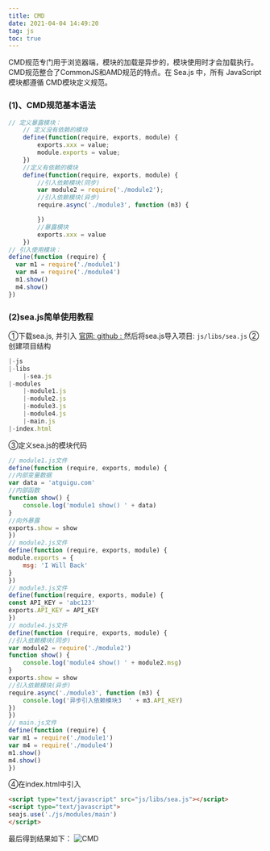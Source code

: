 ```yaml
---
title: CMD
date: 2021-04-04 14:49:20
tag: js
toc: true
---
```


CMD规范专门用于浏览器端，模块的加载是异步的，模块使用时才会加载执行。
CMD规范整合了CommonJS和AMD规范的特点。在 Sea.js 中，所有 JavaScript 模块都遵循 CMD模块定义规范。
### (1)、CMD规范基本语法
```js
// 定义暴露模块：
    // 定义没有依赖的模块
    define(function(require, exports, module) {
        exports.xxx = value;
        module.exports = value;
    })
    //定义有依赖的模块
    define(function(require, exports, module) {
        //引入依赖模块(同步)
        var module2 = require('./module2');
        //引入依赖模块(异步)
        require.async('./module3', function (m3) {

        })
        //暴露模块
        exports.xxx = value
    })
// 引入使用模块：
define(function (require) {
  var m1 = require('./module1')
  var m4 = require('./module4')
  m1.show()
  m4.show()
})
```

### (2)sea.js简单使用教程
①下载sea.js, 并引入
[官网: ](http://seajs.org/)
[github : ](https://github.com/seajs/seajs)
然后将sea.js导入项目: `js/libs/sea.js`
②创建项目结构
```js
|-js
|-libs
    |-sea.js
|-modules
    |-module1.js
    |-module2.js
    |-module3.js
    |-module4.js
    |-main.js
|-index.html
```
③定义sea.js的模块代码
```js
// module1.js文件
define(function (require, exports, module) {
//内部变量数据
var data = 'atguigu.com'
//内部函数
function show() {
    console.log('module1 show() ' + data)
}
//向外暴露
exports.show = show
})
// module2.js文件
define(function (require, exports, module) {
module.exports = {
    msg: 'I Will Back'
}
})
// module3.js文件
define(function(require, exports, module) {
const API_KEY = 'abc123'
exports.API_KEY = API_KEY
})
// module4.js文件
define(function (require, exports, module) {
//引入依赖模块(同步)
var module2 = require('./module2')
function show() {
    console.log('module4 show() ' + module2.msg)
}
exports.show = show
//引入依赖模块(异步)
require.async('./module3', function (m3) {
    console.log('异步引入依赖模块3  ' + m3.API_KEY)
})
})
// main.js文件
define(function (require) {
var m1 = require('./module1')
var m4 = require('./module4')
m1.show()
m4.show()
})
```
④在index.html中引入
```html
<script type="text/javascript" src="js/libs/sea.js"></script>
<script type="text/javascript">
seajs.use('./js/modules/main')
</script>
```
最后得到结果如下：
![CMD](/assets/jsImg/cmd.png)